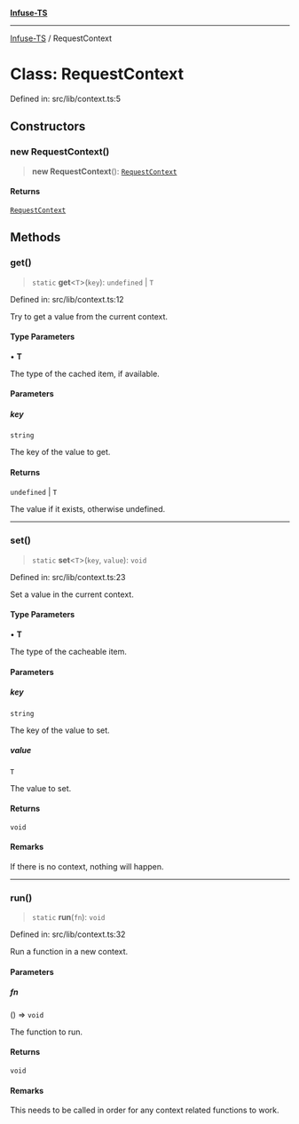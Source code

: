 [**Infuse-TS**](../README.md)

***

[Infuse-TS](../README.md) / RequestContext

# Class: RequestContext

Defined in: src/lib/context.ts:5

## Constructors

### new RequestContext()

> **new RequestContext**(): [`RequestContext`](RequestContext.md)

#### Returns

[`RequestContext`](RequestContext.md)

## Methods

### get()

> `static` **get**\<`T`\>(`key`): `undefined` \| `T`

Defined in: src/lib/context.ts:12

Try to get a value from the current context.

#### Type Parameters

• **T**

The type of the cached item, if available.

#### Parameters

##### key

`string`

The key of the value to get.

#### Returns

`undefined` \| `T`

The value if it exists, otherwise undefined.

***

### set()

> `static` **set**\<`T`\>(`key`, `value`): `void`

Defined in: src/lib/context.ts:23

Set a value in the current context.

#### Type Parameters

• **T**

The type of the cacheable item.

#### Parameters

##### key

`string`

The key of the value to set.

##### value

`T`

The value to set.

#### Returns

`void`

#### Remarks

If there is no context, nothing will happen.

***

### run()

> `static` **run**(`fn`): `void`

Defined in: src/lib/context.ts:32

Run a function in a new context.

#### Parameters

##### fn

() => `void`

The function to run.

#### Returns

`void`

#### Remarks

This needs to be called in order for any context related functions to work.
